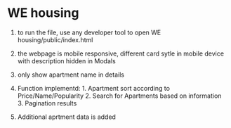 # WE housing

1) to run the file, use any developer tool to open WE housing/public/index.html

2) the webpage is mobile responsive, different card sytle in mobile device with description hidden in Modals

3) only show apartment name in details

4) Function implementd: 1. Apartment sort according to Price/Name/Popularity 
                        2. Search for Apartments based on information
                        3. Pagination results

5) Additional aprtment data is added 
